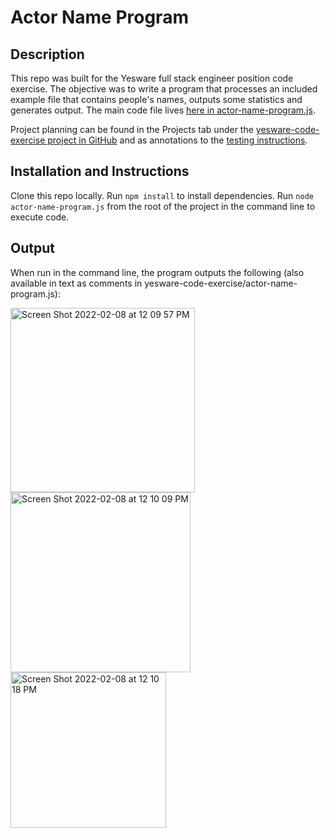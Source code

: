 # Actor Name Program

## Description
This repo was built for the Yesware full stack engineer position code exercise. 
The objective was to write a program that processes an included example file that contains people's names, outputs some statistics and generates output.
The main code file lives [here in actor-name-program.js](https://github.com/RMartin0717/yesware-code-exercise/blob/main/actor-name-program.js).

Project planning can be found in the Projects tab under the [yesware-code-exercise project in GitHub](https://github.com/RMartin0717/yesware-code-exercise/projects/1) and as annotations to the [testing instructions](https://docs.google.com/document/d/121xnO16QOjYMcMxcNrir6-dmjQHdKSOjwjqFjX3PVPY/edit).

## Installation and Instructions
Clone this repo locally.
Run `npm install` to install dependencies.
Run `node actor-name-program.js` from the root of the project in the command line to execute code.

## Output
When run in the command line, the program outputs the following (also available in text as comments in yesware-code-exercise/actor-name-program.js):

  <img width="295" alt="Screen Shot 2022-02-08 at 12 09 57 PM" src="https://user-images.githubusercontent.com/76501236/153061320-fcb37534-d4a9-4e5d-9b04-11d4af02556f.png">
<img width="288" alt="Screen Shot 2022-02-08 at 12 10 09 PM" src="https://user-images.githubusercontent.com/76501236/153061341-f8845848-be1d-4ac5-ad51-e1ab181d5813.png">
<img width="249" alt="Screen Shot 2022-02-08 at 12 10 18 PM" src="https://user-images.githubusercontent.com/76501236/153061348-6d5445f2-3550-457e-b98e-91e73dfacd5b.png">

